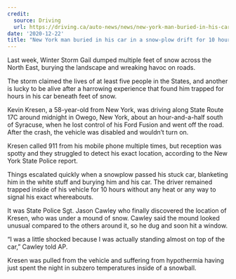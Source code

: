 ```yaml
---
credit:
  source: Driving
  url: https://driving.ca/auto-news/news/new-york-man-buried-in-his-car-in-a-snow-plow-drift-for-10-hours-lucky-to-be-alive
date: '2020-12-22'
title: "New York man buried in his car in a snow-plow drift for 10 hours lucky to be alive"
---
```

Last week, Winter Storm Gail dumped multiple feet of snow across the North East, burying the landscape and wreaking havoc on roads.

The storm claimed the lives of at least five people in the States, and another is lucky to be alive after a harrowing experience that found him trapped for hours in his car beneath feet of snow. 

Kevin Kresen, a 58-year-old from New York, was driving along State Route 17C around midnight in Owego, New York, about an hour-and-a-half south of Syracuse, when he lost control of his Ford Fusion and went off the road. After the crash, the vehicle was disabled and wouldn’t turn on.

Kresen called 911 from his mobile phone multiple times, but reception was spotty and they struggled to detect his exact location, according to the New York State Police report.

Things escalated quickly when a snowplow passed his stuck car, blanketing him in the white stuff and burying him and his car. The driver remained trapped inside of his vehicle for 10 hours without any heat or any way to signal his exact whereabouts.

It was State Police Sgt. Jason Cawley who finally discovered the location of Kresen, who was under a mound of snow. Cawley said the mound looked unusual compared to the others around it, so he dug and soon hit a window. 

“I was a little shocked because I was actually standing almost on top of the car,” Cawley told AP. 

Kresen was pulled from the vehicle and suffering from hypothermia having just spent the night in subzero temperatures inside of a snowball.
